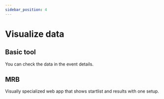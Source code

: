 ```yaml
---
sidebar_position: 4
---
```


# Visualize data
## Basic tool
You can check the data in the event details.

## MRB
Visually specialized web app that shows startlist and results with one setup.